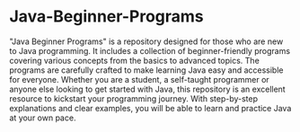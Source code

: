 # Java-Beginner-Programs
"Java Beginner Programs" is a repository designed for those who are new to Java programming. It includes a collection of beginner-friendly programs covering various concepts from the basics to advanced topics. The programs are carefully crafted to make learning Java easy and accessible for everyone. Whether you are a student, a self-taught programmer or anyone else looking to get started with Java, this repository is an excellent resource to kickstart your programming journey. With step-by-step explanations and clear examples, you will be able to learn and practice Java at your own pace.
